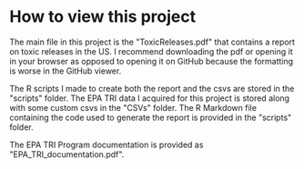 # How to view this project 

The main file in this project is the "ToxicReleases.pdf" that contains a report on toxic releases 
in the US. I recommend downloading the pdf or opening it in your browser as opposed to opening it on 
GitHub because the formatting is worse in the GitHub viewer. 

The R scripts I made to create both the report and the csvs are stored in the "scripts" folder. The EPA
TRI data I acquired for this project is stored along with some custom csvs in the "CSVs" folder. The 
R Markdown file containing the code used to generate the report is provided in the "scripts" folder. 

The EPA TRI Program documentation is provided as "EPA_TRI_documentation.pdf".
